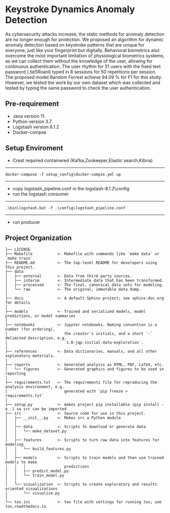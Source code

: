 Keystroke Dynamics Anomaly Detection
==============================
As cybersecurity attacks increase, the static methods for anomaly detection are no longer enough for protection. We proposed an algorithm for dynamic anomaly detection based on keystroke patterns that are unique for everyone, just like your fingerprint but digitally. Behavioral biometrics also overcome the most important limitation of physiological biometrics systems, as we can collect them without the knowledge of the user, allowing for continuous authentication. The user rhythm for 51 users with the fixed text password (.tie5Roanl) typed in 8 sessions for 50 repetitions per session. The proposed model Random Forrest achieve 94.09 % for F1 for this study. However, we tested the work by our own dataset which was collected and tested by typing the same password to check the user authentication.</br>
## Pre-requirement
- Java version 11.
- Python version 3.7
- Logstash version 8.1.2
- Docker-compse
## Setup Enviroment
- Creat required containered (Kafka,Zookeeper,Elastic search,Kibna)<br>
-----------
    docker-compose -f setup_config\docker-compse.yml up
-----------
- copy logstash_pipeline.conf in the logstash-8.1.2\config
- run the logstash consumer
---------------
    .\bin\logstash.bat -f .\config\logstash_pipeline.conf
---------------
    
- run producer

Project Organization
------------

    ├── LICENSE
    ├── Makefile           <- Makefile with commands like `make data` or `make train`
    ├── README.md          <- The top-level README for developers using this project.
    ├── data
    │   ├── external       <- Data from third party sources.
    │   ├── interim        <- Intermediate data that has been transformed.
    │   ├── processed      <- The final, canonical data sets for modeling.
    │   └── raw            <- The original, immutable data dump.
    │
    ├── docs               <- A default Sphinx project; see sphinx-doc.org for details
    │
    ├── models             <- Trained and serialized models, model predictions, or model summaries
    │
    ├── notebooks          <- Jupyter notebooks. Naming convention is a number (for ordering),
    │                         the creator's initials, and a short `-` delimited description, e.g.
    │                         `1.0-jqp-initial-data-exploration`.
    │
    ├── references         <- Data dictionaries, manuals, and all other explanatory materials.
    │
    ├── reports            <- Generated analysis as HTML, PDF, LaTeX, etc.
    │   └── figures        <- Generated graphics and figures to be used in reporting
    │
    ├── requirements.txt   <- The requirements file for reproducing the analysis environment, e.g.
    │                         generated with `pip freeze > requirements.txt`
    │
    ├── setup.py           <- makes project pip installable (pip install -e .) so src can be imported
    ├── src                <- Source code for use in this project.
    │   ├── __init__.py    <- Makes src a Python module
    │   │
    │   ├── data           <- Scripts to download or generate data
    │   │   └── make_dataset.py
    │   │
    │   ├── features       <- Scripts to turn raw data into features for modeling
    │   │   └── build_features.py
    │   │
    │   ├── models         <- Scripts to train models and then use trained models to make
    │   │   │                 predictions
    │   │   ├── predict_model.py
    │   │   └── train_model.py
    │   │
    │   └── visualization  <- Scripts to create exploratory and results oriented visualizations
    │       └── visualize.py
    │
    └── tox.ini            <- tox file with settings for running tox; see tox.readthedocs.io

